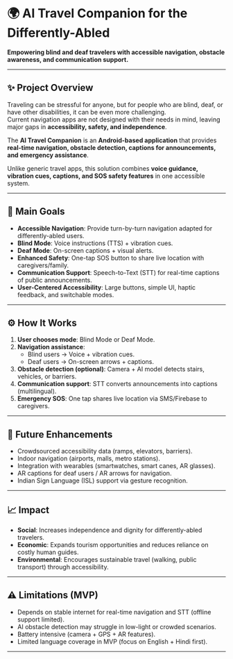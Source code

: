 # 🌍 AI Travel Companion for the Differently-Abled

**Empowering blind and deaf travelers with accessible navigation, obstacle awareness, and communication support.**

---

## ✨ Project Overview
Traveling can be stressful for anyone, but for people who are blind, deaf, or have other disabilities, it can be even more challenging.  
Current navigation apps are not designed with their needs in mind, leaving major gaps in **accessibility, safety, and independence**.  

The **AI Travel Companion** is an **Android-based application** that provides **real-time navigation, obstacle detection, captions for announcements, and emergency assistance**.  

Unlike generic travel apps, this solution combines **voice guidance, vibration cues, captions, and SOS safety features** in one accessible system.

---

## 🎯 Main Goals
- **Accessible Navigation**: Provide turn-by-turn navigation adapted for differently-abled users.  
- **Blind Mode**: Voice instructions (TTS) + vibration cues.  
- **Deaf Mode**: On-screen captions + visual alerts.  
- **Enhanced Safety**: One-tap SOS button to share live location with caregivers/family.  
- **Communication Support**: Speech-to-Text (STT) for real-time captions of public announcements.  
- **User-Centered Accessibility**: Large buttons, simple UI, haptic feedback, and switchable modes.  


---

## ⚙️ How It Works
1. **User chooses mode**: Blind Mode or Deaf Mode.  
2. **Navigation assistance**:  
   - Blind users → Voice + vibration cues.  
   - Deaf users → On-screen arrows + captions.  
3. **Obstacle detection (optional)**: Camera + AI model detects stairs, vehicles, or barriers.  
4. **Communication support**: STT converts announcements into captions (multilingual).  
5. **Emergency SOS**: One tap shares live location via SMS/Firebase to caregivers.  

---

## 🚀 Future Enhancements
- Crowdsourced accessibility data (ramps, elevators, barriers).  
- Indoor navigation (airports, malls, metro stations).  
- Integration with wearables (smartwatches, smart canes, AR glasses).  
- AR captions for deaf users / AR arrows for navigation.  
- Indian Sign Language (ISL) support via gesture recognition.  

---

## 📈 Impact
- **Social**: Increases independence and dignity for differently-abled travelers.  
- **Economic**: Expands tourism opportunities and reduces reliance on costly human guides.  
- **Environmental**: Encourages sustainable travel (walking, public transport) through accessibility.  

---

## ⚠️ Limitations (MVP)
- Depends on stable internet for real-time navigation and STT (offline support limited).  
- AI obstacle detection may struggle in low-light or crowded scenarios.  
- Battery intensive (camera + GPS + AR features).  
- Limited language coverage in MVP (focus on English + Hindi first).  

---



